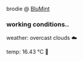 brodie @ [BluMint](https://www.linkedin.com/company/blumint-io/)

<!--weather_start-->
### working conditions..

weather: overcast clouds ☁️

temp: 16.43 °C 👕

<!--weather_end-->
